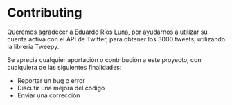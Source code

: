 # Contributing
Queremos agradecer a [Eduardo Ríos Luna](https://github.com/edurios2021), por ayudarnos a utilizar su cuenta activa con el API de Twitter, para obtener los 3000 tweets, utilizando la libreria Tweepy.

Se aprecia cualquier aportación o contribución a este proyecto, con cualquiera de las siguientes finalidades:

- Reportar un bug o error
- Discutir una mejora del código
- Enviar una corrección
